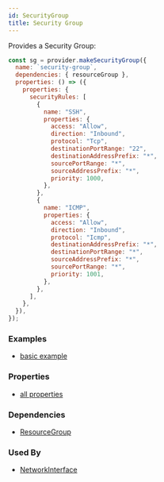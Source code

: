 ```yaml
---
id: SecurityGroup
title: Security Group
---
```


Provides a Security Group:

```js
const sg = provider.makeSecurityGroup({
  name: `security-group`,
  dependencies: { resourceGroup },
  properties: () => ({
    properties: {
      securityRules: [
        {
          name: "SSH",
          properties: {
            access: "Allow",
            direction: "Inbound",
            protocol: "Tcp",
            destinationPortRange: "22",
            destinationAddressPrefix: "*",
            sourcePortRange: "*",
            sourceAddressPrefix: "*",
            priority: 1000,
          },
        },
        {
          name: "ICMP",
          properties: {
            access: "Allow",
            direction: "Inbound",
            protocol: "Icmp",
            destinationAddressPrefix: "*",
            destinationPortRange: "*",
            sourceAddressPrefix: "*",
            sourcePortRange: "*",
            priority: 1001,
          },
        },
      ],
    },
  }),
});
```

### Examples

- [basic example](https://github.com/grucloud/grucloud/blob/main/examples/azure/vm/iac.js#L33)

### Properties

- [all properties](https://docs.microsoft.com/en-us/rest/api/virtualnetwork/networksecuritygroups/createorupdate#request-body)

### Dependencies

- [ResourceGroup](../Resources/ResourceGroup.md)

### Used By

- [NetworkInterface](./NetworkInterface.md)
